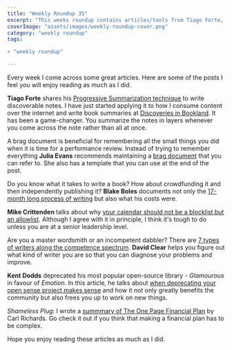 ```yaml
---
title: "Weekly Roundup 35"
excerpt: "This weeks roundup contains articles/tools from Tiago Forte, Julia Evans, Blake Boles, Mike Crittenden, David Clear and Kent Dodds"
coverImage: "assets/images/weekly-roundup-cover.png"
category: "weekly roundup"
tags:

- "weekly roundup"

---
```


Every week I come across some great articles. Here are some of the posts I feel you will enjoy reading as much as I did.

**Tiago Forte** shares his [Progressive Summarization technique](https://fortelabs.co/blog/progressive-summarization-a-practical-technique-for-designing-discoverable-notes/) to write discoverable notes. I have just started applying it to how I consume content over the internet and write book summaries at [Discoveries in Bookland](https://www.discoveriesinbookland.com/). It has been a game-changer. You summarize the notes in layers whenever you come across the note rather than all at once.

A brag document is beneficial for remembering all the small things you did when it is time for a performance review. Instead of trying to remember everything **Julia Evans** recommends maintaining a [brag document](https://jvns.ca/blog/brag-documents/) that you can refer to. She also has a template that you can use at the end of the post.

Do you know what it takes to write a book? How about crowdfunding it and then independently publishing it? **Blake Boles** documents not only the [17-month long process of writing](https://www.blakeboles.com/2020/07/book-story/) but also what his costs were.

**Mike Crittenden** talks about why [your calendar should not be a blocklist but an allowlist](https://critter.blog/2020/08/03/your-calendar-should-be-an-allowlist-not-a-blocklist/). Although I agree with it in principle, I think it's tough to do unless you are at a senior leadership level.

Are you a master wordsmith or an incompetent dabbler? There are [7 types of writers along the competence spectrum](https://writingcooperative.com/the-7-types-of-writers-from-delusional-to-perfectionist-daf8237c49bf). **David Clear** helps you figure out what kind of writer you are so that you can diagnose your problems and improve.

**Kent Dodds** deprecated his most popular open-source library - _Glamourous_ in favour of _Emotion_. In this article, he talks about [when deprecating your open sense project makes sense](https://kentcdodds.com/blog/favor-progress-over-pride-in-open-source) and how it not only greatly benefits the community but also frees you up to work on new things.

_Shameless Plug_: I wrote a [summmary of The One Page Financial Plan](https://www.discoveriesinbookland.com/blog/one-page-financial-plan) by Carl Richards. Go check it out if you think that making a financial plan has to be complex.

Hope you enjoy reading these articles as much as I did.
